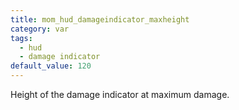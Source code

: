 ```yaml
---
title: mom_hud_damageindicator_maxheight
category: var
tags:
  - hud
  - damage indicator
default_value: 120
---
```


Height of the damage indicator at maximum damage.